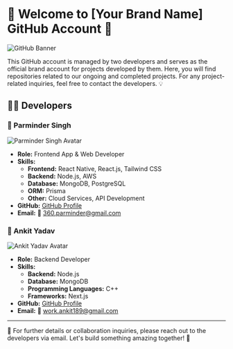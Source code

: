 # 🎉 Welcome to [Your Brand Name] GitHub Account 🚀

![GitHub Banner](https://via.placeholder.com/1200x400?text=Welcome+to+Our+GitHub+Account)

This GitHub account is managed by two developers and serves as the official brand account for projects developed by them. Here, you will find repositories related to our ongoing and completed projects. For any project-related inquiries, feel free to contact the developers. 💡

## 👨‍💻 Developers

### 🔹 Parminder Singh
![Parminder Singh Avatar](https://github.com/user-attachments/assets/f97aed0e-0082-4eae-a366-8586a6413acb)
- **Role:** Frontend App & Web Developer
- **Skills:**
  - **Frontend:** React Native, React.js, Tailwind CSS
  - **Backend:** Node.js, AWS
  - **Database:** MongoDB, PostgreSQL
  - **ORM:** Prisma
  - **Other:** Cloud Services, API Development
- **GitHub:** [GitHub Profile](https://github.com/360Parminder)
- **Email:** 📧 360.parminder@gmail.com

### 🔹 Ankit Yadav
![Ankit Yadav Avatar](https://via.placeholder.com/100)
- **Role:** Backend Developer
- **Skills:**
  - **Backend:** Node.js
  - **Database:** MongoDB
  - **Programming Languages:** C++
  - **Frameworks:** Next.js
- **GitHub:** [GitHub Profile](https://github.com/BearerOP)
- **Email:** 📧 work.ankit189@gmail.com

---
📩 For further details or collaboration inquiries, please reach out to the developers via email. Let's build something amazing together! 🚀

